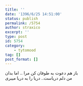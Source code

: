 ```yaml
---
title: ''
date: '1396/6/25 14:51:00'
status: publish
permalink: /5754
author: straxico
excerpt: ''
type: post
id: 5754
category:
    - tytomood
tag: []
post_format: []
---
```

باز هم دعوت به طوفان کن مرا .. اما بدان  
من دلم دریاست.. دریا را به دریا میبری
